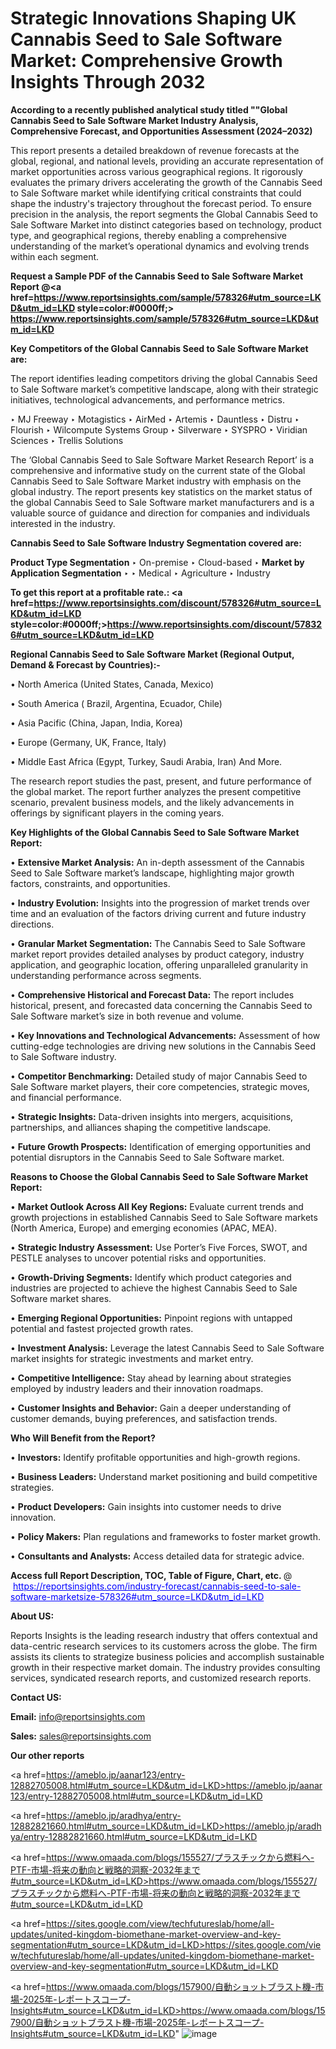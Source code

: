 # Strategic Innovations Shaping UK Cannabis Seed to Sale Software Market: Comprehensive Growth Insights Through 2032

<strong>According to a recently published analytical study titled ""Global Cannabis Seed to Sale Software Market Industry Analysis, Comprehensive Forecast, and Opportunities Assessment (2024–2032)</strong>

This report presents a detailed breakdown of revenue forecasts at the global, regional, and national levels, providing an accurate representation of market opportunities across various geographical regions. It rigorously evaluates the primary drivers accelerating the growth of the Cannabis Seed to Sale Software market while identifying critical constraints that could shape the industry's trajectory throughout the forecast period. To ensure precision in the analysis, the report segments the Global Cannabis Seed to Sale Software Market into distinct categories based on technology, product type, and geographical regions, thereby enabling a comprehensive understanding of the market’s operational dynamics and evolving trends within each segment.

<strong>Request a Sample PDF of the Cannabis Seed to Sale Software Market Report </strong><strong>@<a href=https://www.reportsinsights.com/sample/578326#utm_source=LKD&utm_id=LKD style=color:#0000ff;> https://www.reportsinsights.com/sample/578326#utm_source=LKD&utm_id=LKD</a></strong></font>

<strong>Key Competitors of the Global Cannabis Seed to Sale Software Market are:</strong>

The report identifies leading competitors driving the global Cannabis Seed to Sale Software market’s competitive landscape, along with their strategic initiatives, technological advancements, and performance metrics.

‣ MJ Freeway 
‣ Motagistics 
‣ AirMed 
‣ Artemis 
‣ Dauntless 
‣ Distru 
‣ Flourish 
‣ Wilcompute Systems Group 
‣ Silverware 
‣ SYSPRO 
‣ Viridian Sciences 
‣ Trellis Solutions

The ‘Global Cannabis Seed to Sale Software Market Research Report’ is a comprehensive and informative study on the current state of the Global Cannabis Seed to Sale Software Market industry with emphasis on the global industry. The report presents key statistics on the market status of the global Cannabis Seed to Sale Software market manufacturers and is a valuable source of guidance and direction for companies and individuals interested in the industry.

<strong>Cannabis Seed to Sale Software Industry Segmentation covered are:</strong>

<strong>Product Type Segmentation</strong>
‣
On-premise 
‣ Cloud-based
‣ 
<strong>Market by Application Segmentation</strong>
‣
‣  Medical 
‣ Agriculture 
‣ Industry

<strong>To get this report at a profitable rate.: <a href=https://www.reportsinsights.com/discount/578326#utm_source=LKD&utm_id=LKD style=color:#0000ff;>https://www.reportsinsights.com/discount/578326#utm_source=LKD&utm_id=LKD</a></strong></font>

<strong>Regional Cannabis Seed to Sale Software Market (Regional Output, Demand &amp; Forecast by Countries):-</strong>

• North America (United States, Canada, Mexico)

• South America ( Brazil, Argentina, Ecuador, Chile)

• Asia Pacific (China, Japan, India, Korea)

• Europe (Germany, UK, France, Italy)

• Middle East Africa (Egypt, Turkey, Saudi Arabia, Iran) And More.

The research report studies the past, present, and future performance of the global market. The report further analyzes the present competitive scenario, prevalent business models, and the likely advancements in offerings by significant players in the coming years.

<strong>Key Highlights of the Global Cannabis Seed to Sale Software Market Report:</strong>

• <strong>Extensive Market Analysis:</strong> An in-depth assessment of the Cannabis Seed to Sale Software market’s landscape, highlighting major growth factors, constraints, and opportunities.

• <strong>Industry Evolution:</strong> Insights into the progression of market trends over time and an evaluation of the factors driving current and future industry directions.

• <strong>Granular Market Segmentation:</strong> The Cannabis Seed to Sale Software market report provides detailed analyses by product category, industry application, and geographic location, offering unparalleled granularity in understanding performance across segments.

• <strong>Comprehensive Historical and Forecast Data:</strong> The report includes historical, present, and forecasted data concerning the Cannabis Seed to Sale Software market’s size in both revenue and volume.

• <strong>Key Innovations and Technological Advancements:</strong> Assessment of how cutting-edge technologies are driving new solutions in the Cannabis Seed to Sale Software industry.

• <strong>Competitor Benchmarking:</strong> Detailed study of major Cannabis Seed to Sale Software market players, their core competencies, strategic moves, and financial performance.

• <strong>Strategic Insights:</strong> Data-driven insights into mergers, acquisitions, partnerships, and alliances shaping the competitive landscape.

• <strong>Future Growth Prospects:</strong> Identification of emerging opportunities and potential disruptors in the Cannabis Seed to Sale Software market.

<strong>Reasons to Choose the Global Cannabis Seed to Sale Software Market Report:</strong>

• <strong>Market Outlook Across All Key Regions:</strong> Evaluate current trends and growth projections in established Cannabis Seed to Sale Software markets (North America, Europe) and emerging economies (APAC, MEA).

• <strong>Strategic Industry Assessment:</strong> Use Porter’s Five Forces, SWOT, and PESTLE analyses to uncover potential risks and opportunities.

• <strong>Growth-Driving Segments:</strong> Identify which product categories and industries are projected to achieve the highest Cannabis Seed to Sale Software market shares.

• <strong>Emerging Regional Opportunities:</strong> Pinpoint regions with untapped potential and fastest projected growth rates.

• <strong>Investment Analysis:</strong> Leverage the latest Cannabis Seed to Sale Software market insights for strategic investments and market entry.

• <strong>Competitive Intelligence:</strong> Stay ahead by learning about strategies employed by industry leaders and their innovation roadmaps.

• <strong>Customer Insights and Behavior:</strong> Gain a deeper understanding of customer demands, buying preferences, and satisfaction trends.

<strong>Who Will Benefit from the Report?</strong>

• <strong>Investors:</strong> Identify profitable opportunities and high-growth regions.

• <strong>Business Leaders:</strong> Understand market positioning and build competitive strategies.

• <strong>Product Developers:</strong> Gain insights into customer needs to drive innovation.

• <strong>Policy Makers:</strong> Plan regulations and frameworks to foster market growth.

• <strong>Consultants and Analysts:</strong> Access detailed data for strategic advice.
</ul>
<strong>Access full Report Description, TOC, Table of Figure, Chart, etc. </strong>@  <a href=https://reportsinsights.com/industry-forecast/cannabis-seed-to-sale-software-marketsize-578326#utm_source=LKD&utm_id=LKD style=color:#0000ff;>https://reportsinsights.com/industry-forecast/cannabis-seed-to-sale-software-marketsize-578326#utm_source=LKD&utm_id=LKD</a></font>

<strong><strong>About US</strong>:</strong>

Reports Insights is the leading research industry that offers contextual and data-centric research services to its customers across the globe. The firm assists its clients to strategize business policies and accomplish sustainable growth in their respective market domain. The industry provides consulting services, syndicated research reports, and customized research reports.

<strong>Contact US:</strong>

<p class=""""><b>Email:</b> <a href=mailto:info@reportsinsights.com>info@reportsinsights.com</a></p>
<p class=""""><b>Sales:</b> <a href=mailto:sales@reportsinsights.com>sales@reportsinsights.com</a></p>

<strong>Our other reports</strong>

<a href=https://ameblo.jp/aanar123/entry-12882705008.html#utm_source=LKD&utm_id=LKD>https://ameblo.jp/aanar123/entry-12882705008.html#utm_source=LKD&utm_id=LKD</a>

<a href=https://ameblo.jp/aradhya/entry-12882821660.html#utm_source=LKD&utm_id=LKD>https://ameblo.jp/aradhya/entry-12882821660.html#utm_source=LKD&utm_id=LKD</a>

<a href=https://www.omaada.com/blogs/155527/プラスチックから燃料へ-PTF-市場-将来の動向と戦略的洞察-2032年まで#utm_source=LKD&utm_id=LKD>https://www.omaada.com/blogs/155527/プラスチックから燃料へ-PTF-市場-将来の動向と戦略的洞察-2032年まで#utm_source=LKD&utm_id=LKD</a>

<a href=https://sites.google.com/view/techfutureslab/home/all-updates/united-kingdom-biomethane-market-overview-and-key-segmentation#utm_source=LKD&utm_id=LKD>https://sites.google.com/view/techfutureslab/home/all-updates/united-kingdom-biomethane-market-overview-and-key-segmentation#utm_source=LKD&utm_id=LKD</a>

<a href=https://www.omaada.com/blogs/157900/自動ショットブラスト機-市場-2025年-レポートスコープ-Insights#utm_source=LKD&utm_id=LKD>https://www.omaada.com/blogs/157900/自動ショットブラスト機-市場-2025年-レポートスコープ-Insights#utm_source=LKD&utm_id=LKD</a>"
![image](https://github.com/user-attachments/assets/a6a7e75b-676c-476e-b3fa-298cbcf3b7bb)
